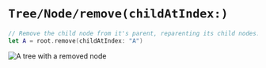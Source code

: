 # ``Tree/Node/remove(childAtIndex:)``

```swift
// Remove the child node from it's parent, reparenting its child nodes.
let A = root.remove(childAtIndex: "A")
```

![A tree with a removed node](nodeRemoveRoot.png)

